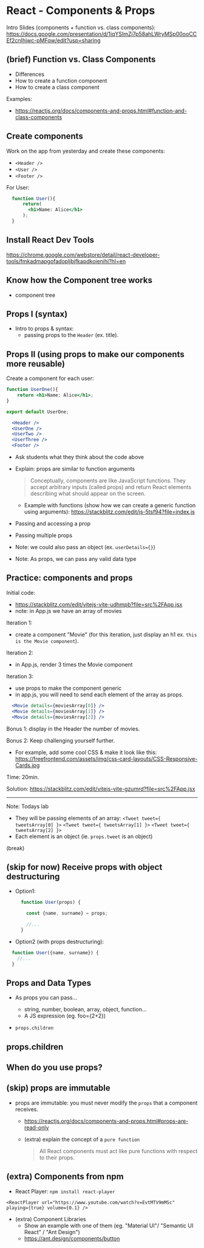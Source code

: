 

# React - Components & Props


<!-- 

Status: draft

@todo: prepare a basic exercise to practice Components + props.
  - create stackblitz
  - ask students to create a child component
  - pass info from parent to child
  - (extra) create grandchild & pass info to grandchild
  - (this can also be a good exercise to warm-up tomorrow)

-->


Intro Slides (components + function vs. class components): 
https://docs.google.com/presentation/d/1iqYSImZj7p58ahLWryMSp00ooCCEf2cnIhjwc-pMFqw/edit?usp=sharing

<!-- 
  @todo: 
  - add some code syntax to the slides (how to pass props when we render a component etc)
-->


## (brief) Function vs. Class Components

- Differences
- How to create a function component
- How to create a class component

Examples: 
- https://reactjs.org/docs/components-and-props.html#function-and-class-components



## Create components

Work on the app from yesterday and create these components:
- `<Header />`
- `<User />`
- `<Footer />`


For User:

```jsx
  function User(){
      return(
        <h1>Name: Alice</h1>
      );
  }
```



## Install React Dev Tools 
  https://chrome.google.com/webstore/detail/react-developer-tools/fmkadmapgofadopljbjfkapdkoienihi?hl=en



## Know how the Component tree works
-  component tree 



## Props I (syntax)

- Intro to props & syntax:
  - passing props to the `Header` (ex. title).



## Props II (using props to make our components more reusable)

Create a component for each user:

```jsx
function UserOne(){
    return <h1>Name: Alice</h1>;
}

export default UserOne;
```


```jsx
  <Header />
  <UserOne />
  <UserTwo />
  <UserThree />
  <Footer />
```

- Ask students what they think about the code above

- Explain: props are similar to function arguments 

  > Conceptually, components are like JavaScript functions. They accept arbitrary inputs (called props) and return React elements describing what should appear on the screen.

  - Example with functions (show how we can create a generic function using arguments): https://stackblitz.com/edit/js-5tsf94?file=index.js



- Passing and accessing a prop
- Passing multiple props

- Note: we could also pass an object (ex. `userDetails={}`)
- Note: As props, we can pass any valid data type



## Practice: components and props

<!-- 

@todo: 
- consider creating a more simple exercise (passing just a string as props, instead of an object).
- Alternative: add a more simple first iteration

-->

Initial code: 
- https://stackblitz.com/edit/vitejs-vite-udhmpb?file=src%2FApp.jsx
- note: in App.js we have an array of movies

Iteration 1: 
  - create a component "Movie" (for this iteration, just display an h1 ex. `this is the Movie component`).

Iteration 2: 
  - in App.js, render 3 times the Movie component

Iteration 3: 
- use props to make the component generic
- in app.js, you will need to send each element of the array as props.

```jsx
  <Movie details={moviesArray[0]} />
  <Movie details={moviesArray[1]} />
  <Movie details={moviesArray[2]} />
```

Bonus 1: display in the Header the number of movies.

Bonus 2: Keep challenging yourself further. 
- For example, add some cool CSS & make it look like this: https://freefrontend.com/assets/img/css-card-layouts/CSS-Responsive-Cards.jpg


Time: 20min.

Solution: https://stackblitz.com/edit/vitejs-vite-gzumrd?file=src%2FApp.jsx


<!-- 
@LT:
- solve together (brief) 
- explain how to add css (className + add rules to index.css)
-->


---

Note: Todays lab

- They will be passing elements of an array:
    `<Tweet tweet={ tweetsArray[0] }>`
    `<Tweet tweet={ tweetsArray[1] }>`
    `<Tweet tweet={ tweetsArray[2] }>`
- Each element is an object (ie. `props.tweet` is an object)


(break)


## (skip for now) Receive props with object destructuring

  - Option1: 
    ```js
      function User(props) {

        const {name, surname} = props;

        //...
      }
    ```


  - Option2 (with props destructuring): 

  ```js
    function User({name, surname}) {
      //...
    }
  ```




## Props and Data Types

- As props you can pass...
  - string, number, boolean, array, object, function... 
  - A JS expression (eg. foo={2+2})

- `props.children`


## props.children



## When do you use props?




## (skip) props are immutable

- props are immutable: you must never modify the `props` that a component receives.
  - https://reactjs.org/docs/components-and-props.html#props-are-read-only

  - (extra) explain the concept of a `pure function`
    > All React components must act like pure functions with respect to their props.




## (extra) Components from npm

- React Player:
`npm install react-player`

`<ReactPlayer url="https://www.youtube.com/watch?v=EvtMTV9mMSc" playing={true} volume={0.1} />`

- (extra) Component Libraries
  - Show an example with one of them (eg. "Material UI"/ "Semantic UI React" / "Ant Design")
  - https://ant.design/components/button






<!-- 

@LT: install React Dev Tools

https://chrome.google.com/webstore/detail/react-developer-tools/fmkadmapgofadopljbjfkapdkoienihi?hl=en

-->

